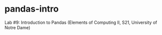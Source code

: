 # pandas-intro
Lab #9: Introduction to Pandas (Elements of Computing II, S21, University of Notre Dame)
